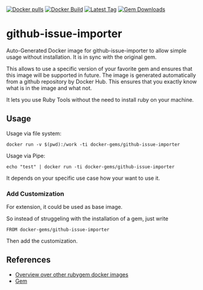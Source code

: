 [![Docker pulls](https://img.shields.io/docker/pulls/rubygem/github-issue-importer.svg)](https://hub.docker.com/r/rubygem/github-issue-importer/)
[![Docker Build](https://img.shields.io/docker/automated/rubygem/github-issue-importer.svg)](https://hub.docker.com/r/rubygem/github-issue-importer/)
[![Latest Tag](https://img.shields.io/github/tag/docker-rubygem/github-issue-importer.svg)](https://hub.docker.com/r/rubygem/github-issue-importer/)
[![Gem Downloads](https://img.shields.io/gem/dt/github-issue-importer.svg)](https://rubygems.org/gems/github-issue-importer/)
# github-issue-importer

Auto-Generated Docker image for github-issue-importer to allow simple usage without installation.
It is in sync with the original gem.

This allows to use a specific version of your favorite gem and ensures that this image will be supported in future.
The image is generated automatically from a github repository by Docker Hub.
This ensures that you exactly know what is in the image and what not.

It lets you use Ruby Tools without the need to install ruby on your machine.

## Usage

Usage via file system:

`docker run -v $(pwd):/work -ti docker-gems/github-issue-importer`

Usage via Pipe:

`echo "test" | docker run -ti docker-gems/github-issue-importer`

It depends on your specific use case how your want to use it.

### Add Customization

For extension, it could be used as base image.

So instead of struggeling with the installation of a gem, just write

`FROM docker-gems/github-issue-importer`

Then add the customization.

## References

 - [Overview over other rubygem docker images](https://github.com/thinkbot/docker-rubygem)
 - [Gem](https://rubygems.org/gems/github-issue-importer/)
